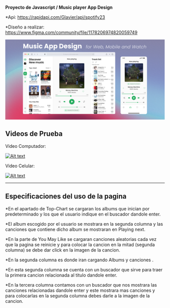 **Proyecto de Javascript / Music player App Design**

*Api: https://rapidapi.com/Glavier/api/spotify23

*Diseño a realizar: https://www.figma.com/community/file/1178206974820059749

![](https://github.com/Dcarolinamorenoc/proyectoJavaScript/blob/main/storage/img/dise.png)


## Videos de Prueba

Video Computador:

[![Alt text](https://img.youtube.com/vi/1hiEiPA2iYY/0.jpg)](https://www.youtube.com/watch?v=1hiEiPA2iYY)


Video Celular:

[![Alt text](https://img.youtube.com/vi/ypfYU9duj1o/0.jpg)](https://www.youtube.com/watch?v=ypfYU9duj1o)

_________________________________________________________________________


## Especificaciones del uso de la pagina 

*En el apartado de Top-Chart se cargaran los albums que inician por predeterminado y los que el usuario indique en el buscador dandole enter.

*El album escogido por el usuario se mostrara en la segunda columna y las canciones que contiene dicho album se mostraran en Playing next.

*En la parte de You May Like se cargaran canciones aleatorias cada vez que la pagina se reinicie y para colocar la cancion en la mitad (segunda columna) se debe dar click en la imagen de la cancion.

*En la segunda columna es donde iran cargando Albums y canciones .

*En esta segunda columna se cuenta con un buscador que sirve para traer la primera cancion relacionada al titulo dandole enter.

*En la tercera columna contamos con un buscador que nos mostrara las canciones relacionadas dandole enter y este mostrara mas canciones y para colocarlas en la segunda columna debes darle a la imagen de la cancion.